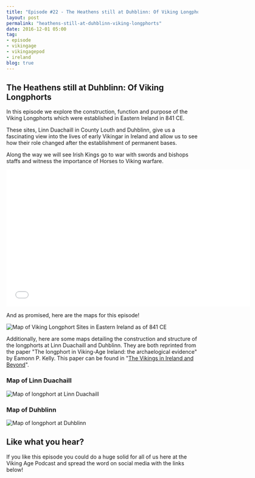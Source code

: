```yaml
---
title: "Episode #22 - The Heathens still at Duhblinn: Of Viking Longphorts"
layout: post
permalink: "heathens-still-at-duhblinn-viking-longphorts"
date: 2016-12-01 05:00
tag:
- episode
- vikingage
- vikingagepod
- ireland
blog: true
---
```


## The Heathens still at Duhblinn: Of Viking Longphorts

In this episode we explore the construction, function and purpose of the Viking Longphorts which were established in Eastern Ireland in 841 CE. 

These sites, Linn Duachaill in County Louth and Duhblinn, give us a fascinating view into the lives of early Vikingar in Ireland and allow us to see how their role changed after the establishment of permanent bases. 

Along the way we will see Irish Kings go to war with swords and bishops staffs and witness the importance of Horses to Viking warfare.

<iframe style="border: none" src="//html5-player.libsyn.com/embed/episode/id/4873132/height/360/width/640/theme/standard/autonext/no/thumbnail/yes/autoplay/no/preload/no/no_addthis/no/direction/backward/no-cache/true/" height="360" width="640" scrolling="no"  allowfullscreen webkitallowfullscreen mozallowfullscreen oallowfullscreen msallowfullscreen></iframe>

And as promised, here are the maps for this episode!

![Map of Viking Longphort Sites in Eastern Ireland as of 841 CE]({{site.url}}/assets/images/irish_raids_ep_22.png "Map of Longphort Sites in Eastern Ireland as of 841 CE")

Additionally, here are some maps detailing the construction and structure of the longphorts at Linn Duachaill and Duhblinn. They are both reprinted from the paper "The longphort in Viking-Age Ireland: the archaelogical evidence" by Eamonn P. Kelly. This paper can be found in "[The Vikings in Ireland and Beyond](https://www.amazon.com/Vikings-Ireland-Beyond-Clontarf-Pathways/dp/1846824958)".

### Map of Linn Duachaill 

![Map of longphort at Linn Duachaill]({{site.url}}/assets/images/linn_duachaill_map_ep_22.png "Map of longphort at Linn Duachaill")

### Map of Duhblinn 

![Map of longphort at Duhblinn]({{site.url}}/assets/images/duhblinn_map_ep_22.png "Map of longphort at Duhblinn")

## Like what you hear?
If you like this episode you could do a huge solid for all of us here at the Viking Age Podcast and spread the word on social media with the links below!